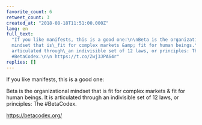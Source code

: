 ```yaml
---
favorite_count: 6
retweet_count: 3
created_at: "2018-08-18T11:51:00.000Z"
lang: en
full_text:
  "If you like manifests, this is a good one:\n\nBeta is the organizational
  mindset that is\_fit for complex markets &amp; fit for human beings.\nIt is
  articulated through\_an indivisible set of 12 laws, or principles: The
  #BetaCodex.\n\n https://t.co/Zwj3JPA64r"
replies: []
---
```


If you like manifests, this is a good one:

Beta is the organizational mindset that is fit for complex markets &amp; fit for
human beings. It is articulated through an indivisible set of 12 laws, or
principles: The #BetaCodex.

<https://betacodex.org/>
